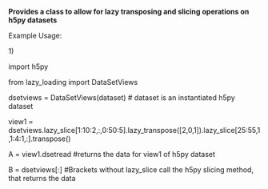 <strong>Provides a class to allow for lazy transposing and slicing operations on h5py datasets </strong>

Example Usage:

1\)

import h5py

from lazy_loading import DataSetViews

dsetviews = DataSetViews(dataset) # dataset is an instantiated h5py dataset


view1 = dsetviews.lazy_slice[1:10:2,:,0:50:5].lazy_transpose([2,0,1]).lazy_slice[25:55,1,1:4:1,:].transpose()

A = view1.dsetread #returns the data for view1 of h5py dataset

B = dsetviews[:] #Brackets without lazy_slice call the h5py slicing method, that returns the data
